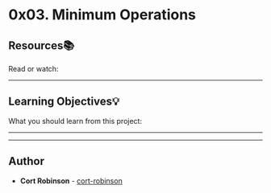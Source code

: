 # 0x03. Minimum Operations

## Resources:books:
Read or watch:

---
## Learning Objectives:bulb:
What you should learn from this project:

---
---

## Author
* **Cort Robinson** - [cort-robinson](https://github.com/cort-robinson)